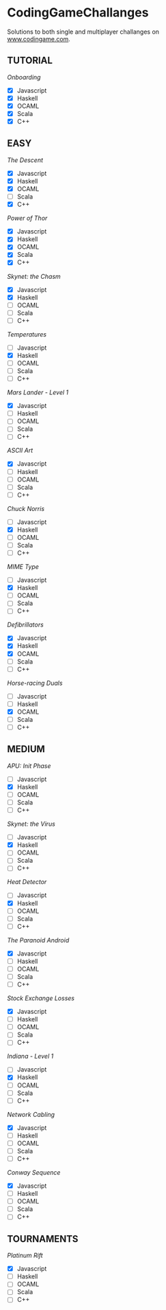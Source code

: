 # CodingGameChallanges
Solutions to both single and multiplayer challanges on www.codingame.com.

## TUTORIAL
*Onboarding*

- [x] Javascript
- [x] Haskell
- [x] OCAML
- [x] Scala
- [x] C++

## EASY
*The Descent*

- [x] Javascript
- [x] Haskell
- [x] OCAML
- [ ] Scala
- [x] C++

*Power of Thor*

- [x] Javascript
- [x] Haskell
- [x] OCAML
- [x] Scala
- [x] C++

*Skynet: the Chasm*

- [x] Javascript
- [x] Haskell
- [ ] OCAML
- [ ] Scala
- [ ] C++

*Temperatures*

- [ ] Javascript
- [x] Haskell
- [ ] OCAML
- [ ] Scala
- [ ] C++

*Mars Lander - Level 1*

- [x] Javascript
- [ ] Haskell
- [ ] OCAML
- [ ] Scala
- [ ] C++

*ASCII Art*

- [x] Javascript
- [ ] Haskell
- [ ] OCAML
- [ ] Scala
- [ ] C++

*Chuck Norris*

- [ ] Javascript
- [x] Haskell
- [ ] OCAML
- [ ] Scala
- [ ] C++
 
*MIME Type*

- [ ] Javascript
- [x] Haskell
- [ ] OCAML
- [ ] Scala
- [ ] C++

*Defibrillators*

- [x] Javascript
- [x] Haskell
- [x] OCAML
- [ ] Scala
- [ ] C++

*Horse-racing Duals*

- [ ] Javascript
- [ ] Haskell
- [x] OCAML
- [ ] Scala
- [ ] C++

## MEDIUM
*APU: Init Phase*

- [ ] Javascript
- [x] Haskell
- [ ] OCAML
- [ ] Scala
- [ ] C++

*Skynet: the Virus*

- [ ] Javascript
- [x] Haskell
- [ ] OCAML
- [ ] Scala
- [ ] C++

*Heat Detector*

- [ ] Javascript
- [x] Haskell
- [ ] OCAML
- [ ] Scala
- [ ] C++

*The Paranoid Android*

- [x] Javascript
- [ ] Haskell
- [ ] OCAML
- [ ] Scala
- [ ] C++

*Stock Exchange Losses*

- [x] Javascript
- [ ] Haskell
- [ ] OCAML
- [ ] Scala
- [ ] C++

*Indiana - Level 1*

- [ ] Javascript
- [x] Haskell
- [ ] OCAML
- [ ] Scala
- [ ] C++

*Network Cabling*

- [x] Javascript
- [ ] Haskell
- [ ] OCAML
- [ ] Scala
- [ ] C++

*Conway Sequence*

- [x] Javascript
- [ ] Haskell
- [ ] OCAML
- [ ] Scala
- [ ] C++

## TOURNAMENTS
*Platinum Rift*

- [x] Javascript
- [ ] Haskell
- [ ] OCAML
- [ ] Scala
- [ ] C++

